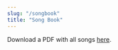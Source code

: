 ```yaml
---
slug: "/songbook"
title: "Song Book"
---
```


Download a PDF with all songs [here](https://bahaisongproject.com/songbook.pdf).